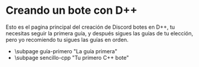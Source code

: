 # Creando un bote con D++

Esto es el pagina principal del creación de Discord botes en D++, tu necesitas seguir la primera guía, y después sigues las guías de tu elección, pero yo recomiendo tu sigues las guías en orden.

* \subpage guía-primero "La guía primera"
* \subpage sencillo-cpp "Tu primero C++ bote"